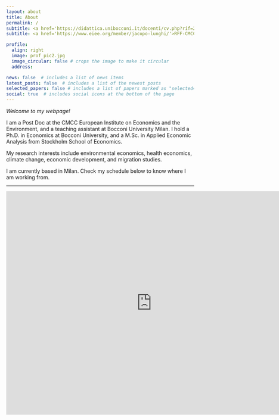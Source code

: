 ```yaml
---
layout: about
title: About
permalink: /
subtitle: <a href='https://didattica.unibocconi.it/docenti/cv.php?rif=236473'>Bocconi University - Department of Economics</a>.
subtitle: <a href='https://www.eiee.org/member/jacopo-lunghi/'>RFF-CMCC European Institute on Economics and the Environment</a>.

profile:
  align: right
  image: prof_pic2.jpg
  image_circular: false # crops the image to make it circular
  address:

news: false  # includes a list of news items
latest_posts: false  # includes a list of the newest posts
selected_papers: false # includes a list of papers marked as "selected={true}"
social: true  # includes social icons at the bottom of the page
---
```


<!-- Google tag (gtag.js) -->
<script async src="https://www.googletagmanager.com/gtag/js?id=G-V4SJYKK7D6"></script>
<script>
  window.dataLayer = window.dataLayer || [];
  function gtag(){dataLayer.push(arguments);}
  gtag('js', new Date());

  gtag('config', 'G-V4SJYKK7D6');
</script>

*Welcome to my webpage!*

I am a Post Doc at the CMCC European Institute on Economics and the Environment, and a teaching assistant at Bocconi University Milan. I hold a Ph.D. in Economics at Bocconi University, and a M.Sc. in Applied Economic Analysis from Stockholm School of Economics.

My research interests include environmental economics, health economics, climate change, economic development, and migration studies.

I am currently based in Milan. Check my schedule below to know where I am working from.

---
<iframe src="https://calendar.google.com/calendar/embed?height=600&wkst=1&ctz=Europe%2FRome&showPrint=0&showTitle=0&showNav=0&showDate=0&showTabs=0&showCalendars=0&showTz=0&src=MDMyMDZlNTQxYzMzZTc4ZTkzMWI0ZGZhZTFjNDcwNDc2YWFjN2Q4NTIzNDg3NjdjOWUyMzdkMzg3OWMxMWMzM0Bncm91cC5jYWxlbmRhci5nb29nbGUuY29t&src=NGUyYmMwYWFhMGIzNDg3ZjA2YTE1YjA4MTg4OWNhZDNkNjQzZDMzY2MxNmYxZDc4NTM1ZTE0MmJhY2JjYjMxMEBncm91cC5jYWxlbmRhci5nb29nbGUuY29t&src=MzAyMTk0NjhjNTdkNDRiYjVhNzExOGVmMjIzOTYzYjUyZjUwMGM4MjI0ZWZmMmNiYmUzODIwNTMyZjRkNmM2MkBncm91cC5jYWxlbmRhci5nb29nbGUuY29t&src=YmQ4OTY2ZjRkZDhhN2I2MjI1Y2JkYWMyNzlkOGIyMjdiYmEyZjcwMThlMmZkYmUyZjQwMGMwMmU5MDc3YjBkM0Bncm91cC5jYWxlbmRhci5nb29nbGUuY29t&src=MGRlOGNiMjU4ZTQwMzMzZTI0OWU1MmViMDNiODUzYjc2ZGRlODcyYzkwZTQwN2IwNDM1NDk4NTQ1YTUzZTA5MkBncm91cC5jYWxlbmRhci5nb29nbGUuY29t&src=Mzc3OThiZDYzMjA1YTVhOWRkYzViMjA1ZGRkZDIzOGE0YTkxNDkwZTBkNmJjZGRiM2JiY2I5ZjZhYTBlYWMzZkBncm91cC5jYWxlbmRhci5nb29nbGUuY29t&color=%23f6bf26&color=%239e69af&color=%230b8043&color=%23a79b8e&color=%238e24aa&color=%23e67c73" style="border-width:0" width="780" height="600" frameborder="0" scrolling="no"></iframe>
